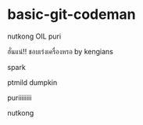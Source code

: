 # basic-git-codeman
nutkong
OIL
puri


ฮั่นแน่!! ชอบเร่งเครื่องหรอ by kengians

spark

ptmild
dumpkin






puriiiiiiii

nutkong

